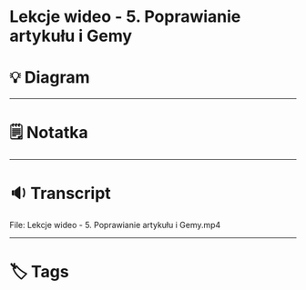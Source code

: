 # Lekcje wideo - 5. Poprawianie artykułu i Gemy

# 💡 Diagram



___

# 🗒️ Notatka



___

# 🔉 Transcript
File: Lekcje wideo - 5. Poprawianie artykułu i Gemy.mp4<br>


___
# 🏷️ Tags
